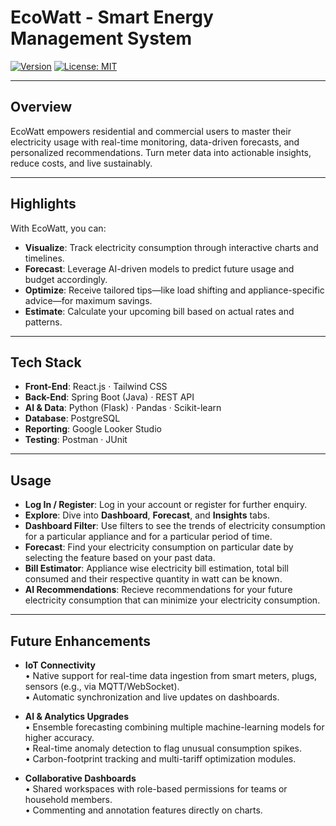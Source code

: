 # EcoWatt - Smart Energy Management System

[![Version](https://img.shields.io/badge/version-1.0.0-blue.svg)](https://github.com/your-org/ecowatt/releases/tag/v1.0.0) [![License: MIT](https://img.shields.io/badge/License-MIT-yellow.svg)](./LICENSE)


---

## Overview

EcoWatt empowers residential and commercial users to master their electricity usage with real-time monitoring, data-driven forecasts, and personalized recommendations. Turn meter data into actionable insights, reduce costs, and live sustainably.

---

## Highlights

With EcoWatt, you can:

- **Visualize**: Track electricity consumption through interactive charts and timelines.  
- **Forecast**: Leverage AI-driven models to predict future usage and budget accordingly.  
- **Optimize**: Receive tailored tips—like load shifting and appliance-specific advice—for maximum savings.  
- **Estimate**: Calculate your upcoming bill based on actual rates and patterns.

---

## Tech Stack

- **Front-End**: React.js · Tailwind CSS  
- **Back-End**: Spring Boot (Java) · REST API  
- **AI & Data**: Python (Flask) · Pandas · Scikit-learn  
- **Database**: PostgreSQL  
- **Reporting**: Google Looker Studio  
- **Testing**: Postman · JUnit

---

## Usage

- **Log In / Register**: Log in your account or register for further enquiry. 
- **Explore**: Dive into **Dashboard**, **Forecast**, and **Insights** tabs.  
- **Dashboard Filter**: Use filters to see the trends of electricity consumption for a particular appliance and for a particular period of time.
- **Forecast**: Find your electricity consumption on particular date by selecting the feature based on your past data.
- **Bill Estimator**: Appliance wise electricity bill estimation, total bill consumed and their respective quantity in watt can be known. 
- **AI Recommendations**: Recieve recommendations for your future electricity consumption that can minimize your electricity consumption.

---

## Future Enhancements

- **IoT Connectivity**  
  • Native support for real-time data ingestion from smart meters, plugs, sensors (e.g., via MQTT/WebSocket).  
  • Automatic synchronization and live updates on dashboards.  

- **AI & Analytics Upgrades**  
  • Ensemble forecasting combining multiple machine-learning models for higher accuracy.  
  • Real-time anomaly detection to flag unusual consumption spikes.  
  • Carbon-footprint tracking and multi-tariff optimization modules.  

- **Collaborative Dashboards**  
  • Shared workspaces with role-based permissions for teams or household members.  
  • Commenting and annotation features directly on charts.  
  
